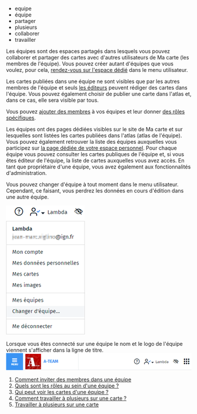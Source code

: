 - equipe
- équipe
- partager
- plusieurs
- collaborer
- travailler

Les équipes sont des espaces partagés dans lesquels vous pouvez collaborer et partager des cartes avec d'autres utilisateurs de Ma carte (les membres de l'équipe).
Vous pouvez créer autant d'équipes que vous voulez, pour cela, [rendez-vous sur l'espace dédié](https://macarte.ign.fr/mes-equipes/) dans le menu utilisateur.

Les cartes publiées dans une équipe ne sont visibles que par les autres membres de l'équipe et seuls [les éditeurs](#./Quels_sont_les_roles_au_sein_d'une_équipe.md) peuvent rédiger des cartes dans l'équipe.
Vous pouvez également choisir de publier une carte dans l'atlas et, dans ce cas, elle sera visible par tous.

Vous pouvez [ajouter des membres](#./Comment_inviter_des_membres_dans_une_équipe.md) à vos équipes et leur donner [des rôles spécifiques](#./Quels_sont_les_roles_au_sein_d'une_équipe.md).

Les équipes ont des pages dédiées visibles sur le site de Ma carte et sur lesquelles sont listées les cartes publiées dans l'atlas (atlas de l'équipe).
Vous pouvez également retrouver la liste des équipes auxquelles vous participez sur [la page dédiée de votre espace personnel](https://macarte.ign.fr/mes-equipes/).
Pour chaque équipe vous pouvez consulter les cartes publiques de l'équipe et, si vous êtes éditeur de l'équipe, la liste de cartes auxquelles vous avez accès. En tant que propriétaire d'une équipe, vous avez également aux fonctionnalités d'administration.

Vous pouvez changer d'équipe à tout moment dans le menu utilisateur. Cependant, ce faisant, vous perdrez les données en cours d'édition dans une autre équipe.

![](../../docs/img/menu-equipe.png)

Lorsque vous êtes connecté sur une équipe le nom et le logo de l'équipe viennent s'afficher dans la ligne de titre.
![](../../docs/img/logo-equipe.png)

1. [Comment inviter des membres dans une équipe](./Comment_inviter_des_membres_dans_une_équipe.md)
1. [Quels sont les rôles au sein d'une équipe ?](./Quels_sont_les_roles_au_sein_d'une_équipe.md)
1. [Qui peut voir les cartes d'une équipe ?](./Qui_peut_voir_les_cartes_d'une_équipe.md)
1. [Comment travailler à plusieurs sur une carte ?](./Comment_travailler_à_plusieurs_sur_une_carte.md)
1. [Travailler à plusieurs sur une carte](./Comment_travailler_à_plusieurs_sur_une_carte.md)